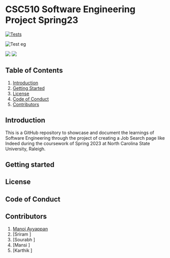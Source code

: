 # CSC510 Software Engineering Project Spring23

[![Tests](https://github.ncsu.edu/sswattam/CSC510_SE_PROJECT_Spring23/actions/workflows/testing.yaml/badge.svg)](https://github.com/sswattam/CSC510_SE_PROJECT_Spring23/actions/workflows/testing.yaml)

![Test eg](https://github.ncsu.edu/sswattam/CSC510_SE_PROJECT_Spring23/actions/workflows/testing.yaml/badge.svg)

<img src="https://img.shields.io/codacy/coverage/github.ncsu.edu/sswattam/CSC510_SE_PROJECT_Spring23"></img>
<img src="https://img.shields.io/github/languages/code-size/sswattam/CSC510_SE_PROJECT_Spring23"></img>
## Table of Contents
1. [Introduction](#introduction)
2. [Getting Started](#getting-started)
3. [License](#license)
4. [Code of Conduct](#code-of-conduct)
5. [Contributors](#contributors)

## Introduction
This is a GitHub repository to showcase and document the learnings of Software Engineering through the project of creating a Job Search page like Indeed during the coursework of Spring 2023 at North Carolina State University, Raleigh.

## Getting started


## License



## Code of Conduct


## Contributors
1. [Manoj Ayyappan](https://github.com/manoj-ayyappan)
2. [Sriram ]
3. [Sourabh ]
4. [Mansi ]
5. [Karthik ]


